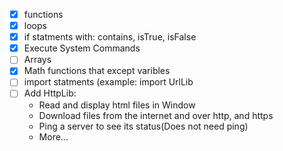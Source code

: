 - [x] functions
- [x] loops
- [x] if statments with: contains, isTrue, isFalse
- [x] Execute System Commands 
- [ ] Arrays
- [x] Math functions that except varibles
- [ ] import statments (example: import UrlLib
- [ ] Add HttpLib:
    - Read and display html files in Window
    - Download files from the internet and over http, and https
    - Ping a server to see its status(Does not need ping)
    - More...


